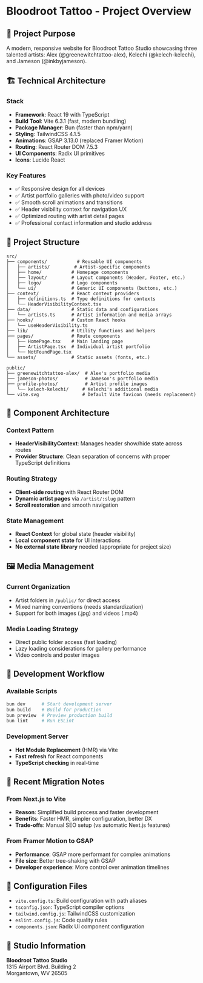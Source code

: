 # Bloodroot Tattoo - Project Overview

## 🎯 Project Purpose

A modern, responsive website for Bloodroot Tattoo Studio showcasing three talented artists: Alex (@greenewitchtattoo-alex), Kelechi (@kelech-kelechi), and Jameson (@inkbyjameson).

## 🏗️ Technical Architecture

### Stack

- **Framework**: React 19 with TypeScript
- **Build Tool**: Vite 6.3.1 (fast, modern bundling)
- **Package Manager**: Bun (faster than npm/yarn)
- **Styling**: TailwindCSS 4.1.5
- **Animations**: GSAP 3.13.0 (replaced Framer Motion)
- **Routing**: React Router DOM 7.5.3
- **UI Components**: Radix UI primitives
- **Icons**: Lucide React

### Key Features

- ✅ Responsive design for all devices
- ✅ Artist portfolio galleries with photo/video support
- ✅ Smooth scroll animations and transitions
- ✅ Header visibility context for navigation UX
- ✅ Optimized routing with artist detail pages
- ✅ Professional contact information and studio address

## 📁 Project Structure

```text
src/
├── components/           # Reusable UI components
│   ├── artists/         # Artist-specific components
│   ├── home/           # Homepage components
│   ├── layout/         # Layout components (Header, Footer, etc.)
│   ├── logo/           # Logo components
│   └── ui/             # Generic UI components (buttons, etc.)
├── context/            # React context providers
│   ├── definitions.ts  # Type definitions for contexts
│   └── HeaderVisibilityContext.tsx
├── data/               # Static data and configurations
│   └── artists.ts      # Artist information and media arrays
├── hooks/              # Custom React hooks
│   └── useHeaderVisibility.ts
├── lib/                # Utility functions and helpers
├── pages/              # Route components
│   ├── HomePage.tsx    # Main landing page
│   ├── ArtistPage.tsx  # Individual artist portfolio
│   └── NotFoundPage.tsx
└── assets/             # Static assets (fonts, etc.)

public/
├── greenewitchtattoo-alex/  # Alex's portfolio media
├── jameson-photos/          # Jameson's portfolio media  
├── profile-photos/          # Artist profile images
│   └── kelech-kelechi/     # Kelechi's additional media
└── vite.svg                # Default Vite favicon (needs replacement)
```

## 🎨 Component Architecture

### Context Pattern

- **HeaderVisibilityContext**: Manages header show/hide state across routes
- **Provider Structure**: Clean separation of concerns with proper TypeScript definitions

### Routing Strategy

- **Client-side routing** with React Router DOM
- **Dynamic artist pages** via `/artist/:slug` pattern
- **Scroll restoration** and smooth navigation

### State Management

- **React Context** for global state (header visibility)
- **Local component state** for UI interactions
- **No external state library** needed (appropriate for project size)

## 🖼️ Media Management

### Current Organization

- Artist folders in `/public/` for direct access
- Mixed naming conventions (needs standardization)
- Support for both images (.jpg) and videos (.mp4)

### Media Loading Strategy

- Direct public folder access (fast loading)
- Lazy loading considerations for gallery performance
- Video controls and poster images

## 🚀 Development Workflow

### Available Scripts

```bash
bun dev      # Start development server
bun build    # Build for production
bun preview  # Preview production build
bun lint     # Run ESLint
```

### Development Server

- **Hot Module Replacement** (HMR) via Vite
- **Fast refresh** for React components
- **TypeScript checking** in real-time

## 🎯 Recent Migration Notes

### From Next.js to Vite

- **Reason**: Simplified build process and faster development
- **Benefits**: Faster HMR, simpler configuration, better DX
- **Trade-offs**: Manual SEO setup (vs automatic Next.js features)

### From Framer Motion to GSAP

- **Performance**: GSAP more performant for complex animations
- **File size**: Better tree-shaking with GSAP
- **Developer experience**: More control over animation timelines

## 🔧 Configuration Files

- `vite.config.ts`: Build configuration with path aliases
- `tsconfig.json`: TypeScript compiler options
- `tailwind.config.js`: TailwindCSS customization
- `eslint.config.js`: Code quality rules
- `components.json`: Radix UI component configuration

## 📍 Studio Information

**Bloodroot Tattoo Studio**  
1315 Airport Blvd. Building 2  
Morgantown, WV 26505
